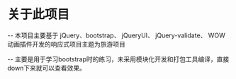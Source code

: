 # 关于此项目

   -- 本项目主要基于 jQuery、bootstrap、 jQueryUI、 jQuery-validate、 WOW动画插件开发的响应式项目主题为旅游项目

   -- 主要是用于学习bootstrap时的练习，未采用模块化开发和打包工具编译，直接down下来就可以查看效果。
   

